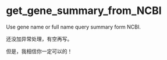 # get_gene_summary_from_NCBI
Use gene name or full name query summary form NCBI.

还没加异常处理，有空再写。

但是，我相信你一定可以的！
